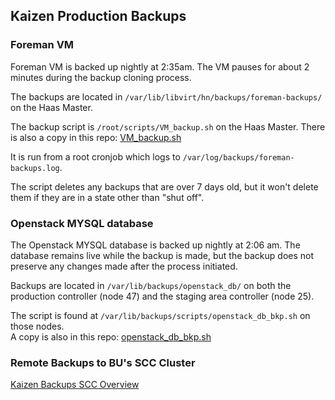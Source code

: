 ## Kaizen Production Backups

### Foreman VM
Foreman VM is backed up nightly at 2:35am.  The VM pauses for about 2 minutes during the backup cloning process.

The backups are located in `/var/lib/libvirt/hn/backups/foreman-backups/` on the Haas Master.

The backup script is `/root/scripts/VM_backup.sh` on the Haas Master.  There is also a copy in this repo:
[VM_backup.sh](https://github.com/CCI-MOC/moc/blob/master/scripts/VM_backup.sh)

It is run from a root cronjob which logs to `/var/log/backups/foreman-backups.log`.

The script deletes any backups that are over 7 days old, but it won't delete them 
if they are in a state other than "shut off".

### Openstack MYSQL database
The Openstack MYSQL database is backed up nightly at 2:06 am.  The database remains live while the backup is made, 
but the backup does not preserve any changes made after the process initiated.

Backups are located in `/var/lib/backups/openstack_db/` on both the production controller (node 47) 
and the staging area controller (node 25).

The script is found at `/var/lib/backups/scripts/openstack_db_bkp.sh` on those nodes.  
A copy is also in this repo: 
[openstack_db_bkp.sh](https://github.com/CCI-MOC/moc/blob/master/scripts/openstack_db_bkp.sh)

### Remote Backups to BU's SCC Cluster   
[Kaizen Backups SCC Overview](../clusters/kaizen/Kaizen-Backups-Overview.html)
